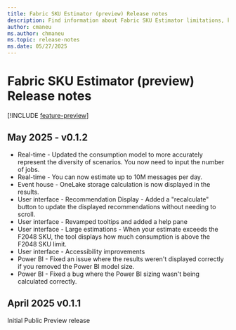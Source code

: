 ```yaml
---
title: Fabric SKU Estimator (preview) Release notes
description: Find information about Fabric SKU Estimator limitations, known issues, help resources, and other release notes.
author: cmaneu
ms.author: chmaneu
ms.topic: release-notes
ms.date: 05/27/2025
---
```


# Fabric SKU Estimator (preview) Release notes

[!INCLUDE [feature-preview](../includes/feature-preview-note.md)]

## May 2025 - v0.1.2

- Real-time - Updated the consumption model to more accurately represent the diversity of scenarios. You now need to input the number of jobs.
- Real-time - You can now estimate up to 10M messages per day.
- Event house - OneLake storage calculation is now displayed in the results.
- User interface - Recommendation Display - Added a "recalculate" button to update the displayed recommendations without needing to scroll.
- User interface - Revamped tooltips and added a help pane
- User interface - Large estimations - When your estimate exceeds the F2048 SKU, the tool displays how much consumption is above the F2048 SKU limit.
- User interface - Accessibility improvements
- Power BI - Fixed an issue where the results weren't displayed correctly if you removed the Power BI model size.
- Power BI - Fixed a bug where the Power BI sizing wasn't being calculated correctly.

## April 2025 v0.1.1

Initial Public Preview release